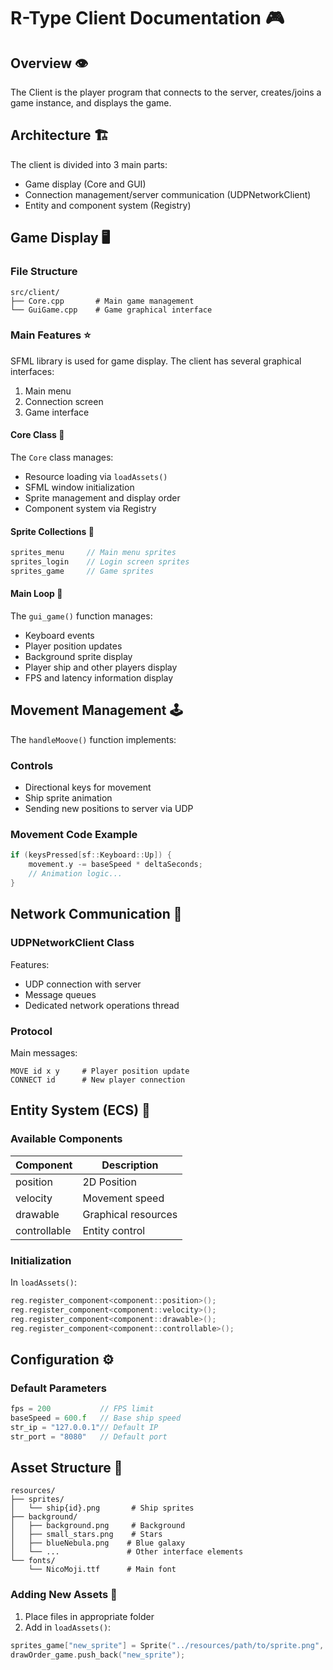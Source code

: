 # R-Type Client Documentation 🎮

## Overview 👁️

The Client is the player program that connects to the server, creates/joins a game instance, and displays the game.

## Architecture 🏗️

The client is divided into 3 main parts:
- Game display (Core and GUI)
- Connection management/server communication (UDPNetworkClient)
- Entity and component system (Registry)

## Game Display 🖥️

### File Structure
```
src/client/
├── Core.cpp       # Main game management
└── GuiGame.cpp    # Game graphical interface
```

### Main Features ⭐

SFML library is used for game display. The client has several graphical interfaces:
1. Main menu
2. Connection screen
3. Game interface

#### Core Class 🎯

The `Core` class manages:
- Resource loading via `loadAssets()`
- SFML window initialization
- Sprite management and display order
- Component system via Registry

#### Sprite Collections 🎨

```cpp
sprites_menu     // Main menu sprites
sprites_login    // Login screen sprites
sprites_game     // Game sprites
```

#### Main Loop 🔄

The `gui_game()` function manages:
- Keyboard events
- Player position updates
- Background sprite display
- Player ship and other players display
- FPS and latency information display

## Movement Management 🕹️

The `handleMoove()` function implements:

### Controls
- Directional keys for movement
- Ship sprite animation
- Sending new positions to server via UDP

### Movement Code Example
```cpp
if (keysPressed[sf::Keyboard::Up]) {
    movement.y -= baseSpeed * deltaSeconds;
    // Animation logic...
}
```

## Network Communication 📡

### UDPNetworkClient Class

Features:
- UDP connection with server
- Message queues
- Dedicated network operations thread

### Protocol

Main messages:
```
MOVE id x y     # Player position update
CONNECT id      # New player connection
```

## Entity System (ECS) 🧩

### Available Components

| Component    | Description                |
|-------------|----------------------------|
| position    | 2D Position                |
| velocity    | Movement speed             |
| drawable    | Graphical resources        |
| controllable| Entity control             |

### Initialization

In `loadAssets()`:
```cpp
reg.register_component<component::position>();
reg.register_component<component::velocity>();
reg.register_component<component::drawable>();
reg.register_component<component::controllable>();
```

## Configuration ⚙️

### Default Parameters
```cpp
fps = 200           // FPS limit
baseSpeed = 600.f   // Base ship speed
str_ip = "127.0.0.1"// Default IP
str_port = "8080"   // Default port
```

## Asset Structure 📁

```
resources/
├── sprites/
│   └── ship{id}.png       # Ship sprites
├── background/
│   ├── background.png     # Background
│   ├── small_stars.png    # Stars
│   ├── blueNebula.png    # Blue galaxy
│   └── ...               # Other interface elements
└── fonts/
    └── NicoMoji.ttf      # Main font
```

### Adding New Assets 🎨

1. Place files in appropriate folder
2. Add in `loadAssets()`:
```cpp
sprites_game["new_sprite"] = Sprite("../resources/path/to/sprite.png", true);
drawOrder_game.push_back("new_sprite");
```